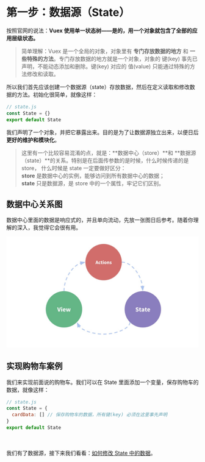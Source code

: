 # 第一步：数据源（State）

按照官网的说法：**Vuex 使用单一状态树——是的，用一个对象就包含了全部的应用层级状态。**<br/>
> 简单理解：Vuex 是一个全局的对象，对象里有 **专门存放数据的地方** 和 **一些特殊的方法**。专门存放数据的地方就是一个对象，对象的 键(key) 事先已声明，不能动态添加和删除。键(key) 对应的 值(value) 只能通过特殊的方法修改和读取。

所以我们首先应该创建一个数据源（state）存放数据，然后在定义读取和修改数据的方法。初始化很简单，就像这样：
```javascript
// state.js
const State = {}
export default State
```
我们声明了一个对象，并把它暴露出来。目的是为了让数据源独立出来，以便日后**更好的维护和模块化**。
> 这里有一个比较容易混淆的点，就是：**数据中心（store）**和 **数据源（state）**的关系。特别是在后面传参数的是时候，什么时候传递的是 store，
什么时候是 state 一定要做好区分：<br/>
**store** 是数据中心的实例，能够访问到所有数据中心的数据；<br/>
**state** 只是数据源，是 store 中的一个属性，牢记它们区别。

## 数据中心关系图

数据中心里面的数据是响应式的，并且单向流动，先放一张图日后参考。随着你理解的深入，我觉得它会很有用。

![avatar](./images/state_and_store.png)

## 实现购物车案例

我们来实现前面说的购物车。我们可以在 State 里面添加一个变量，保存购物车的数据，就像这样：
```javascript
// state.js
const State = {
  cardData: [] // 保存购物车的数据，所有键(key) 必须在这里事先声明
}
export default State
```
<br/><br/>
我们有了数据源，接下来我们看看：[如何修改 State 中的数据](./mutations.md)。

